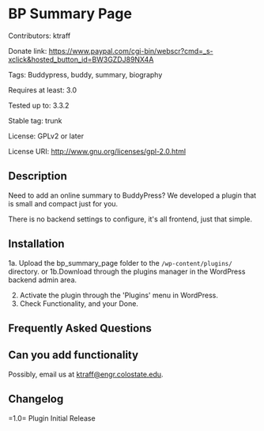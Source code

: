 BP Summary Page
===============
Contributors: ktraff

Donate link: https://www.paypal.com/cgi-bin/webscr?cmd=_s-xclick&hosted_button_id=BW3GZDJ89NX4A

Tags: Buddypress, buddy, summary, biography

Requires at least: 3.0

Tested up to: 3.3.2

Stable tag: trunk

License: GPLv2 or later

License URI: http://www.gnu.org/licenses/gpl-2.0.html

Description
-----------

Need to add an online summary to BuddyPress? We developed a plugin that is small and compact just for you.

There is no backend settings to configure, it's all frontend, just that simple. 



Installation
------------
1a. Upload the bp_summary_page folder to the `/wp-content/plugins/` directory.
or
1b.Download through the plugins manager in the WordPress backend admin area. 

2. Activate the plugin through the 'Plugins' menu in WordPress.
3. Check Functionality, and your Done.



Frequently Asked Questions
--------------------------

Can you add functionality
-------------------------

Possibly, email us at <a href="mailto:ktraff@engr.colostate.edu">ktraff@engr.colostate.edu</a>.

Changelog
---------

=1.0=
Plugin Initial Release